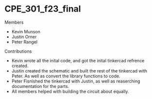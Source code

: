 # CPE_301_f23_final

Members
- Kevin Munson
- Justin Orner
- Peter Rangel

Contributions
- Kevin wrote all the inital code, and got the inital tinkercad refrence created.
- Justin created the schematic and built the rest of the tinkercad with Peter. As well as convert the library functions to code.
- Peter Fisnished the tinkercad with Justin, as well as reaserching documentation for the parts.
- All members helped with building the circuit about equally.
